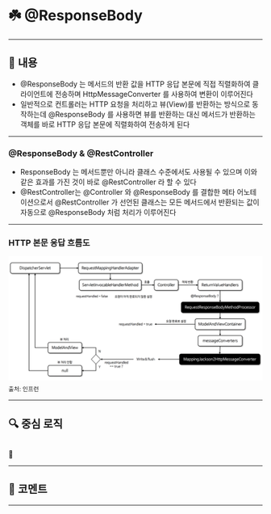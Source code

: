 # ☘️ @ResponseBody

---

## 📖 내용

- @ResponseBody 는 메서드의 반환 값을 HTTP 응답 본문에 직접 직렬화하여 클라이언트에 전송하며 HttpMessageConverter 를 사용하여 변환이 이루어진다
- 일반적으로 컨트롤러는 HTTP 요청을 처리하고 뷰(View)를 반환하는 방식으로 동작하는데 @ResponseBody 를 사용하면 뷰를 반환하는 대신 메서드가 반환하는 객체를 바로 HTTP 응답
  본문에 직렬화하여 전송하게 된다

---

### @ResponseBody & @RestController
- ResponseBody 는 메서드뿐만 아니라 클래스 수준에서도 사용될 수 있으며 이와 같은 효과를 가진 것이 바로 @RestController 라 할 수 있다
- @RestController는 @Controller 와 @ResponseBody 를 결합한 메타 어노테이션으로서 @RestController 가 선언된 클래스는 모든 메서드에서 반환되는 값이 자동으로
  @ResponseBody 처럼 처리가 이루어진다

---

### HTTP 본문 응답 흐름도
![image_1.png](image_1.png)
<sub>출처: 인프런</sub>

---

## 🔍 중심 로직

```java

```

📌

---

## 💬 코멘트

---
